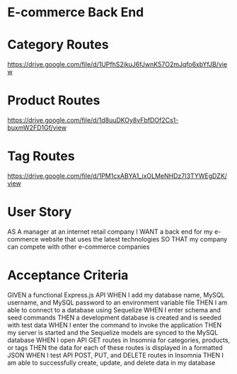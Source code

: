# E-commerce Back End


# Category Routes
https://drive.google.com/file/d/1UPfhS2ikuJ6fJwnK57O2mJqfo6xbYfJB/view


# Product Routes
https://drive.google.com/file/d/1d8uuDKOy8vFbfDOf2Cs1-buxmW2FD1Gf/view


# Tag Routes
https://drive.google.com/file/d/1PM1cxABYA1_ixOLMeNHDz7I3TYWEgDZK/view


# User Story
AS A manager at an internet retail company
I WANT a back end for my e-commerce website that uses the latest technologies
SO THAT my company can compete with other e-commerce companies

# Acceptance Criteria
GIVEN a functional Express.js API
WHEN I add my database name, MySQL username, and MySQL password to an environment variable file
THEN I am able to connect to a database using Sequelize
WHEN I enter schema and seed commands
THEN a development database is created and is seeded with test data
WHEN I enter the command to invoke the application
THEN my server is started and the Sequelize models are synced to the MySQL database
WHEN I open API GET routes in Insomnia for categories, products, or tags
THEN the data for each of these routes is displayed in a formatted JSON
WHEN I test API POST, PUT, and DELETE routes in Insomnia
THEN I am able to successfully create, update, and delete data in my database
